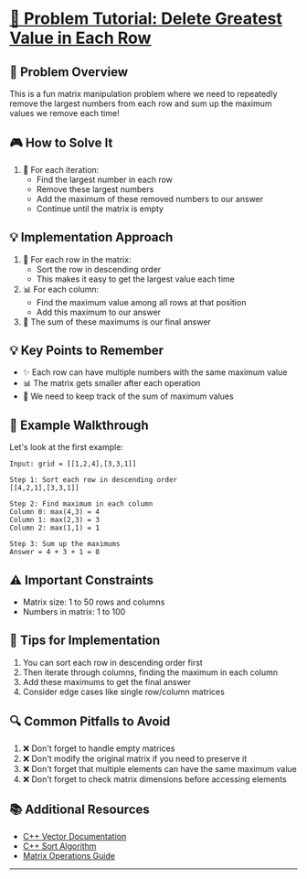 # [🎯 Problem Tutorial: Delete Greatest Value in Each Row](https://leetcode.com/problems/delete-greatest-value-in-each-row)

## 📝 Problem Overview
This is a fun matrix manipulation problem where we need to repeatedly remove the largest numbers from each row and sum up the maximum values we remove each time! 

## 🎮 How to Solve It
1. 🔄 For each iteration:
   - Find the largest number in each row
   - Remove these largest numbers
   - Add the maximum of these removed numbers to our answer
   - Continue until the matrix is empty

## 💡 Implementation Approach
1. 🧮 For each row in the matrix:
   - Sort the row in descending order
   - This makes it easy to get the largest value each time
2. 📊 For each column:
   - Find the maximum value among all rows at that position
   - Add this maximum to our answer
3. 🎯 The sum of these maximums is our final answer

## 💡 Key Points to Remember
- ✨ Each row can have multiple numbers with the same maximum value
- 📊 The matrix gets smaller after each operation
- 🎯 We need to keep track of the sum of maximum values

## 🎲 Example Walkthrough
Let's look at the first example:
```
Input: grid = [[1,2,4],[3,3,1]]

Step 1: Sort each row in descending order
[[4,2,1],[3,3,1]]

Step 2: Find maximum in each column
Column 0: max(4,3) = 4
Column 1: max(2,3) = 3
Column 2: max(1,1) = 1

Step 3: Sum up the maximums
Answer = 4 + 3 + 1 = 8
```

## ⚠️ Important Constraints
- Matrix size: 1 to 50 rows and columns
- Numbers in matrix: 1 to 100

## 🚀 Tips for Implementation
1. You can sort each row in descending order first
2. Then iterate through columns, finding the maximum in each column
3. Add these maximums to get the final answer
4. Consider edge cases like single row/column matrices

## 🔍 Common Pitfalls to Avoid
1. ❌ Don't forget to handle empty matrices
2. ❌ Don't modify the original matrix if you need to preserve it
3. ❌ Don't forget that multiple elements can have the same maximum value
4. ❌ Don't forget to check matrix dimensions before accessing elements

## 📚 Additional Resources
- [C++ Vector Documentation](https://en.cppreference.com/w/cpp/container/vector)
- [C++ Sort Algorithm](https://en.cppreference.com/w/cpp/algorithm/sort)
- [Matrix Operations Guide](https://en.wikipedia.org/wiki/Matrix_(mathematics))

---